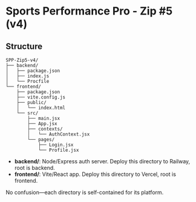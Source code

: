 # Sports Performance Pro - Zip #5 (v4)

## Structure

```
SPP-Zip5-v4/
├── backend/
│   ├── package.json
│   ├── index.js
│   └── Procfile
└── frontend/
    ├── package.json
    ├── vite.config.js
    ├── public/
    │   └── index.html
    └── src/
        ├── main.jsx
        ├── App.jsx
        ├── contexts/
        │   └── AuthContext.jsx
        └── pages/
            ├── Login.jsx
            └── Profile.jsx
```

- **backend/**: Node/Express auth server. Deploy this directory to Railway, root is backend.
- **frontend/**: Vite/React app. Deploy this directory to Vercel, root is frontend.

No confusion—each directory is self-contained for its platform.

